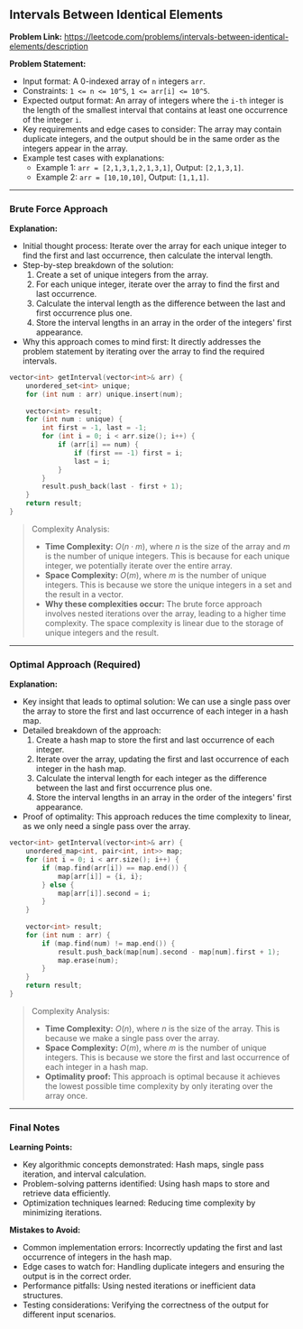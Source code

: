 ## Intervals Between Identical Elements
**Problem Link:** https://leetcode.com/problems/intervals-between-identical-elements/description

**Problem Statement:**
- Input format: A 0-indexed array of `n` integers `arr`.
- Constraints: `1 <= n <= 10^5`, `1 <= arr[i] <= 10^5`.
- Expected output format: An array of integers where the `i-th` integer is the length of the smallest interval that contains at least one occurrence of the integer `i`.
- Key requirements and edge cases to consider: The array may contain duplicate integers, and the output should be in the same order as the integers appear in the array.
- Example test cases with explanations:
  - Example 1: `arr = [2,1,3,1,2,1,3,1]`, Output: `[2,1,3,1]`.
  - Example 2: `arr = [10,10,10]`, Output: `[1,1,1]`.

---

### Brute Force Approach
**Explanation:**
- Initial thought process: Iterate over the array for each unique integer to find the first and last occurrence, then calculate the interval length.
- Step-by-step breakdown of the solution:
  1. Create a set of unique integers from the array.
  2. For each unique integer, iterate over the array to find the first and last occurrence.
  3. Calculate the interval length as the difference between the last and first occurrence plus one.
  4. Store the interval lengths in an array in the order of the integers' first appearance.
- Why this approach comes to mind first: It directly addresses the problem statement by iterating over the array to find the required intervals.

```cpp
vector<int> getInterval(vector<int>& arr) {
    unordered_set<int> unique;
    for (int num : arr) unique.insert(num);
    
    vector<int> result;
    for (int num : unique) {
        int first = -1, last = -1;
        for (int i = 0; i < arr.size(); i++) {
            if (arr[i] == num) {
                if (first == -1) first = i;
                last = i;
            }
        }
        result.push_back(last - first + 1);
    }
    return result;
}
```

> Complexity Analysis:
> - **Time Complexity:** $O(n \cdot m)$, where $n$ is the size of the array and $m$ is the number of unique integers. This is because for each unique integer, we potentially iterate over the entire array.
> - **Space Complexity:** $O(m)$, where $m$ is the number of unique integers. This is because we store the unique integers in a set and the result in a vector.
> - **Why these complexities occur:** The brute force approach involves nested iterations over the array, leading to a higher time complexity. The space complexity is linear due to the storage of unique integers and the result.

---

### Optimal Approach (Required)
**Explanation:**
- Key insight that leads to optimal solution: We can use a single pass over the array to store the first and last occurrence of each integer in a hash map.
- Detailed breakdown of the approach:
  1. Create a hash map to store the first and last occurrence of each integer.
  2. Iterate over the array, updating the first and last occurrence of each integer in the hash map.
  3. Calculate the interval length for each integer as the difference between the last and first occurrence plus one.
  4. Store the interval lengths in an array in the order of the integers' first appearance.
- Proof of optimality: This approach reduces the time complexity to linear, as we only need a single pass over the array.

```cpp
vector<int> getInterval(vector<int>& arr) {
    unordered_map<int, pair<int, int>> map;
    for (int i = 0; i < arr.size(); i++) {
        if (map.find(arr[i]) == map.end()) {
            map[arr[i]] = {i, i};
        } else {
            map[arr[i]].second = i;
        }
    }
    
    vector<int> result;
    for (int num : arr) {
        if (map.find(num) != map.end()) {
            result.push_back(map[num].second - map[num].first + 1);
            map.erase(num);
        }
    }
    return result;
}
```

> Complexity Analysis:
> - **Time Complexity:** $O(n)$, where $n$ is the size of the array. This is because we make a single pass over the array.
> - **Space Complexity:** $O(m)$, where $m$ is the number of unique integers. This is because we store the first and last occurrence of each integer in a hash map.
> - **Optimality proof:** This approach is optimal because it achieves the lowest possible time complexity by only iterating over the array once.

---

### Final Notes

**Learning Points:**
- Key algorithmic concepts demonstrated: Hash maps, single pass iteration, and interval calculation.
- Problem-solving patterns identified: Using hash maps to store and retrieve data efficiently.
- Optimization techniques learned: Reducing time complexity by minimizing iterations.

**Mistakes to Avoid:**
- Common implementation errors: Incorrectly updating the first and last occurrence of integers in the hash map.
- Edge cases to watch for: Handling duplicate integers and ensuring the output is in the correct order.
- Performance pitfalls: Using nested iterations or inefficient data structures.
- Testing considerations: Verifying the correctness of the output for different input scenarios.